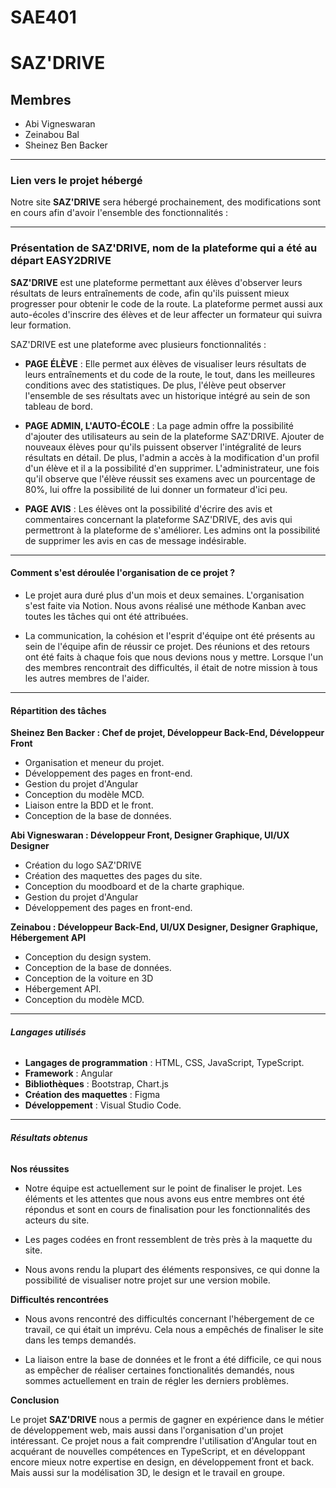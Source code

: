 # SAE401
# **SAZ'DRIVE**

## **Membres** 

- Abi Vigneswaran
- Zeinabou Bal
- Sheinez Ben Backer
  
---

### **Lien vers le projet hébergé**

Notre site **SAZ'DRIVE** sera hébergé prochainement, des modifications sont en cours afin d'avoir l'ensemble des fonctionnalités :  

[]()

---

### **Présentation de SAZ'DRIVE, nom de la plateforme qui a été au départ EASY2DRIVE** 

**SAZ'DRIVE** est une plateforme permettant aux élèves d'observer leurs résultats de leurs entraînements de code, afin qu'ils puissent mieux progresser pour obtenir le code de la route. La plateforme permet aussi aux auto-écoles d'inscrire des élèves et de leur affecter un formateur qui suivra leur formation.

SAZ'DRIVE est une plateforme avec plusieurs fonctionnalités : 
  
- **PAGE ÉLÈVE** : Elle permet aux élèves de visualiser leurs résultats de leurs entraînements et du code de la route, le tout, dans les meilleures conditions avec des statistiques. De plus, l'élève peut observer l'ensemble de ses résultats avec un historique intégré au sein de son tableau de bord. 

- **PAGE ADMIN, L'AUTO-ÉCOLE** : La page admin offre la possibilité d'ajouter des utilisateurs au sein de la plateforme SAZ'DRIVE. Ajouter de nouveaux élèves pour qu'ils puissent observer l'intégralité de leurs résultats en détail. De plus, l'admin a accès à la modification d'un profil d'un élève et il a la possibilité d'en supprimer. L'administrateur, une fois qu'il observe que l'élève réussit ses examens avec un pourcentage de 80%, lui offre la possibilité de lui donner un formateur d'ici peu.

- **PAGE AVIS** : Les élèves ont la possibilité d'écrire des avis et commentaires concernant la plateforme SAZ'DRIVE, des avis qui permettront à la plateforme de s'améliorer. Les admins ont la possibilité de supprimer les avis en cas de message indésirable.

---

#### **Comment s'est déroulée l'organisation de ce projet ?**

- Le projet aura duré plus d'un mois et deux semaines. L'organisation s'est faite via Notion. Nous avons réalisé une méthode Kanban avec toutes les tâches qui ont été attribuées.

- La communication, la cohésion et l'esprit d'équipe ont été présents au sein de l'équipe afin de réussir ce projet. Des réunions et des retours ont été faits à chaque fois que nous devions nous y mettre. Lorsque l'un des membres rencontrait des difficultés, il était de notre mission à tous les autres membres de l'aider.
  
---

#### **Répartition des tâches**

**Sheinez Ben Backer : Chef de projet, Développeur Back-End, Développeur Front**

- Organisation et meneur du projet.  
- Développement des pages en front-end.
- Gestion du projet d'Angular  
- Conception du modèle MCD.
- Liaison entre la BDD et le front.  
- Conception de la base de données. 

**Abi Vigneswaran : Développeur Front, Designer Graphique, UI/UX Designer**

- Création du logo SAZ'DRIVE
- Création des maquettes des pages du site.  
- Conception du moodboard et de la charte graphique.  
- Gestion du projet d'Angular  
- Développement des pages en front-end.  


**Zeinabou : Développeur Back-End, UI/UX Designer, Designer Graphique, Hébergement API**
 
- Conception du design system.  
- Conception de la base de données.  
- Conception de la voiture en 3D
- Hébergement API. 
- Conception du modèle MCD.

---

###### **Langages utilisés**

- **Langages de programmation** : HTML, CSS, JavaScript, TypeScript.
- **Framework** : Angular
- **Bibliothèques** : Bootstrap, Chart.js  
- **Création des maquettes** : Figma
- **Développement** : Visual Studio Code.  

---

###### **Résultats obtenus**

**Nos réussites**

- Notre équipe est actuellement sur le point de finaliser le projet. Les éléments et les attentes que nous avons eus entre membres ont été répondus et sont en cours de finalisation pour les fonctionnalités des acteurs du site.
  
- Les pages codées en front ressemblent de très près à la maquette du site. 
  
- Nous avons rendu la plupart des éléments responsives, ce qui donne la possibilité de visualiser notre projet sur une version mobile.


**Difficultés rencontrées** 

 - Nous avons rencontré des difficultés concernant l'hébergement de ce travail, ce qui était un imprévu. Cela nous a empêchés de finaliser le site dans les temps demandés.

- La liaison entre la base de données et le front a été difficile, ce qui nous as empêcher de réaliser certaines fonctionalités demandés, nous sommes actuellement en train de régler les derniers problèmes.

**Conclusion**

Le projet **SAZ'DRIVE** nous a permis de gagner en expérience dans le métier de développement web, mais aussi dans l'organisation d'un projet intéressant. Ce projet nous a fait comprendre l'utilisation d'Angular tout en acquérant de nouvelles compétences en TypeScript, et en développant encore mieux notre expertise en design, en développement front et back. Mais aussi sur la modélisation 3D, le design et le travail en groupe.
